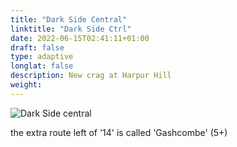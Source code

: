 ```yaml
---
title: "Dark Side Central"
linktitle: "Dark Side Ctrl"
date: 2022-06-15T02:41:11+01:00
draft: false
type: adaptive
longlat: false
description: New crag at Harpur Hill
weight:
---
```


![Dark Side central](/img/peak/buxton/hh-dark-side-central.jpg)

the extra route left of '14' is called 'Gashcombe' (5+)